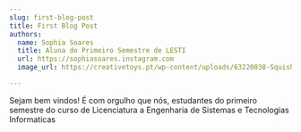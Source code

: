 ```yaml
---
slug: first-blog-post
title: First Blog Post
authors:
  name: Sophia Soares
  title: Aluna do Primeiro Semestre de LESTI
  url: https://sophiasoares.instagram.com
  image_url: https://creativetoys.pt/wp-content/uploads/63220038-Squishmallows-Pikachu-Guino-25cm-1.jpg

---
```

Sejam bem vindos!
  É com orgulho que nós, estudantes do primeiro semestre do curso de Licenciatura a Engenharia de Sistemas e Tecnologias Informaticas  
